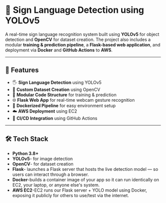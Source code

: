# 🤟 Sign Language Detection using YOLOv5

A real-time sign language recognition system built using **YOLOv5** for object detection and **OpenCV** for dataset creation. The project also includes a modular **training & prediction pipeline**, a **Flask-based web application**, and deployment via **Docker** and **GitHub Actions** to **AWS**.

---

## 🚀 Features

- 🖐️ **Sign Language Detection** using YOLOv5
- 🎥 **Custom Dataset Creation** using OpenCV
- 🧱 **Modular Code Structure** for training & prediction
- 🌐 **Flask Web App** for real-time webcam gesture recognition
- 🐳 **Dockerized Pipeline** for easy environment setup
- ☁️ **AWS Deployment** using EC2
- 🔁 **CI/CD Integration** using GitHub Actions

---

## 🛠️ Tech Stack

- **Python 3.8+**
- **YOLOv5**- for image detection
- **OpenCV**- for dataset creation
- **Flask**- launches a Flask server that hosts the live detection model — so users can interact through a browser.
- **Docker**-builds a container image of your app so it can run identically on EC2, your laptop, or anyone else's system.
- **AWS EC2**-EC2 runs our Flask server + YOLO model using Docker, exposing it publicly for others to use/test via the internet.




